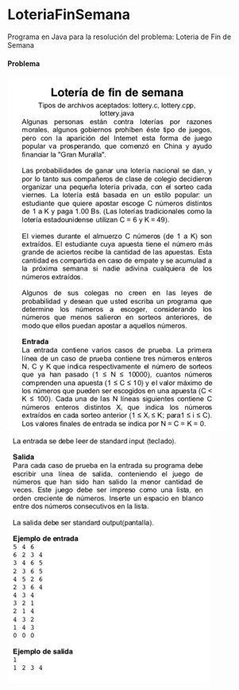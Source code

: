 # LoteriaFinSemana
Programa en Java para la resolución del problema: Loteria de Fin de Semana
#### Problema
![Primera parte problema](/images/problema1.jpeg)
![Segunda parte problema](/images/problema2.jpeg)
